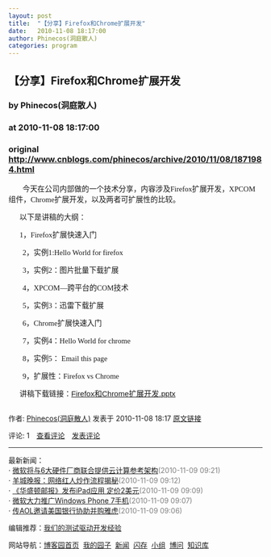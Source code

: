 ```yaml
---
layout: post
title:  "【分享】Firefox和Chrome扩展开发"
date:   2010-11-08 18:17:00
author: Phinecos(洞庭散人)
categories: program
---
```


## 【分享】Firefox和Chrome扩展开发
### by Phinecos(洞庭散人)
### at 2010-11-08 18:17:00
### original <http://www.cnblogs.com/phinecos/archive/2010/11/08/1871984.html>

<p><p style="text-indent:21.0pt"><span style="font-size:11.0pt;font-family:宋体">今天在公司内部做的一个技术分享，内容涉及</span><span lang="EN-US" style="font-size:11.0pt;font-family:&quot;Verdana&quot;,&quot;sans-serif&quot;">Firefox</span><span style="font-size:11.0pt;font-family:宋体">扩展开发，</span><span lang="EN-US" style="font-size:11.0pt;font-family:&quot;Verdana&quot;,&quot;sans-serif&quot;">XPCOM</span><span style="font-size:11.0pt;font-family:宋体">组件，</span><span lang="EN-US" style="font-size:11.0pt;font-family:&quot;Verdana&quot;,&quot;sans-serif&quot;">Chrome</span><span style="font-size:11.0pt;font-family:宋体">扩展开发，以及两者可扩展性的比较。</span><span lang="EN-US" style="font-size:11.0pt;font-family:&quot;Verdana&quot;,&quot;sans-serif&quot;"></span></p>

<p><span lang="EN-US" style="font-size:11.0pt;font-family:&quot;Verdana&quot;,&quot;sans-serif&quot;"><span>      </span></span><span style="font-size:11.0pt;font-family:宋体">以下是讲稿的大纲：</span><span lang="EN-US" style="font-size:11.0pt;font-family:&quot;Verdana&quot;,&quot;sans-serif&quot;"></span></p>

<p><span lang="EN-US" style="font-size:11.0pt;font-family:&quot;Verdana&quot;,&quot;sans-serif&quot;"><span>      </span>1</span><span style="font-size:11.0pt;font-family:宋体">，</span><span lang="EN-US" style="font-size:11.0pt;font-family:&quot;Verdana&quot;,&quot;sans-serif&quot;">Firefox</span><span style="font-size:11.0pt;font-family:宋体">扩展快速入门</span><span lang="EN-US" style="font-size:11.0pt;font-family:&quot;Verdana&quot;,&quot;sans-serif&quot;"></span></p>

<p style="margin-left:21.0pt"><span lang="EN-US" style="font-size:11.0pt;font-family:&quot;Verdana&quot;,&quot;sans-serif&quot;">2</span><span style="font-size:11.0pt;font-family:宋体">，实例</span><span lang="EN-US" style="font-size:11.0pt;font-family:&quot;Verdana&quot;,&quot;sans-serif&quot;">1:Hello World for
firefox</span></p>

<p style="margin-left:21.0pt"><span lang="EN-US" style="font-size:11.0pt;font-family:&quot;Verdana&quot;,&quot;sans-serif&quot;">3</span><span style="font-size:11.0pt;font-family:宋体">，实例</span><span lang="EN-US" style="font-size:11.0pt;font-family:&quot;Verdana&quot;,&quot;sans-serif&quot;">2</span><span style="font-size:11.0pt;font-family:宋体">：图片批量下载扩展</span><span lang="EN-US" style="font-size:11.0pt;font-family:&quot;Verdana&quot;,&quot;sans-serif&quot;"></span></p>

<p style="margin-left:21.0pt"><span lang="EN-US" style="font-size:11.0pt;font-family:&quot;Verdana&quot;,&quot;sans-serif&quot;">4</span><span style="font-size:11.0pt;font-family:宋体">，</span><span lang="EN-US" style="font-size:11.0pt;font-family:&quot;Verdana&quot;,&quot;sans-serif&quot;">XPCOM—</span><span style="font-size:11.0pt;font-family:宋体">跨平台的</span><span lang="EN-US" style="font-size:11.0pt;font-family:&quot;Verdana&quot;,&quot;sans-serif&quot;">COM</span><span style="font-size:11.0pt;font-family:宋体">技术</span><span lang="EN-US" style="font-size:11.0pt;font-family:&quot;Verdana&quot;,&quot;sans-serif&quot;"></span></p>

<p style="margin-left:21.0pt"><span lang="EN-US" style="font-size:11.0pt;font-family:&quot;Verdana&quot;,&quot;sans-serif&quot;">5</span><span style="font-size:11.0pt;font-family:宋体">，实例</span><span lang="EN-US" style="font-size:11.0pt;font-family:&quot;Verdana&quot;,&quot;sans-serif&quot;">3</span><span style="font-size:11.0pt;font-family:宋体">：迅雷下载扩展</span><span lang="EN-US" style="font-size:11.0pt;font-family:&quot;Verdana&quot;,&quot;sans-serif&quot;"></span></p>

<p style="margin-left:21.0pt"><span lang="EN-US" style="font-size:11.0pt;font-family:&quot;Verdana&quot;,&quot;sans-serif&quot;">6</span><span style="font-size:11.0pt;font-family:宋体">，</span><span lang="EN-US" style="font-size:11.0pt;font-family:&quot;Verdana&quot;,&quot;sans-serif&quot;">Chrome</span><span style="font-size:11.0pt;font-family:宋体">扩展快速入门</span><span lang="EN-US" style="font-size:11.0pt;font-family:&quot;Verdana&quot;,&quot;sans-serif&quot;"></span></p>

<p style="margin-left:21.0pt"><span lang="EN-US" style="font-size:11.0pt;font-family:&quot;Verdana&quot;,&quot;sans-serif&quot;">7</span><span style="font-size:11.0pt;font-family:宋体">，实例</span><span lang="EN-US" style="font-size:11.0pt;font-family:&quot;Verdana&quot;,&quot;sans-serif&quot;">4</span><span style="font-size:11.0pt;font-family:宋体">：</span><span lang="EN-US" style="font-size:11.0pt;font-family:&quot;Verdana&quot;,&quot;sans-serif&quot;">Hello World for
chrome</span></p>

<p style="margin-left:21.0pt"><span lang="EN-US" style="font-size:11.0pt;font-family:&quot;Verdana&quot;,&quot;sans-serif&quot;">8</span><span style="font-size:11.0pt;font-family:宋体">，实例</span><span lang="EN-US" style="font-size:11.0pt;font-family:&quot;Verdana&quot;,&quot;sans-serif&quot;">5</span><span style="font-size:11.0pt;font-family:宋体">：</span><span lang="EN-US" style="font-size:11.0pt;font-family:&quot;Verdana&quot;,&quot;sans-serif&quot;"> Email this page</span></p>

<p style="margin-left:21.0pt"><span lang="EN-US" style="font-size:11.0pt;font-family:&quot;Verdana&quot;,&quot;sans-serif&quot;">9</span><span style="font-size:11.0pt;font-family:宋体">，扩展性：</span><span lang="EN-US" style="font-size:11.0pt;font-family:&quot;Verdana&quot;,&quot;sans-serif&quot;">Firefox vs Chrome</span></p><p><span lang="EN-US" style="font-size:11.0pt;font-family:&quot;Verdana&quot;,&quot;sans-serif&quot;"><span>      </span></span><span style="font-size:11.0pt;font-family:宋体">讲稿下载链接：</span><span style="font-family:Verdana,sans-serif;font-size:15px"><a href="http://files.cnblogs.com/phinecos/Firefox%e5%92%8cChrome%e6%89%a9%e5%b1%95%e5%bc%80%e5%8f%91.pptx">Firefox<span lang="EN-US" style="font-family:宋体"><span lang="EN-US">和</span></span>Chrome<span lang="EN-US" style="font-family:宋体"><span lang="EN-US">扩展开发</span></span>.pptx</a></span> </p><img src="http://www.cnblogs.com/phinecos/aggbug/1871984.html?type=1" width="1" height="1" alt=""><p>作者: <a href="http://www.cnblogs.com/phinecos/">Phinecos(洞庭散人)</a> 发表于 2010-11-08 18:17 <a href="http://www.cnblogs.com/phinecos/archive/2010/11/08/1871984.html">原文链接</a></p><p>评论: 1　<a href="http://www.cnblogs.com/phinecos/archive/2010/11/08/1871984.html#pagedcomment">查看评论</a>　<a href="http://www.cnblogs.com/phinecos/archive/2010/11/08/1871984.html#commentform">发表评论</a></p><hr><p>最新新闻：<br>· <a href="http://news.cnblogs.com/n/80276/">微软将与6大硬件厂商联合提供云计算参考架构</a><span style="color:gray">(2010-11-09 09:21)</span><br>· <a href="http://news.cnblogs.com/n/80275/">羊城晚报：网络红人炒作流程揭秘</a><span style="color:gray">(2010-11-09 09:12)</span><br>· <a href="http://news.cnblogs.com/n/80274/">《华盛顿邮报》发布iPad应用 定价2美元</a><span style="color:gray">(2010-11-09 09:09)</span><br>· <a href="http://news.cnblogs.com/n/80273/">微软大力推广Windows Phone 7手机</a><span style="color:gray">(2010-11-09 09:07)</span><br>· <a href="http://news.cnblogs.com/n/80272/">传AOL邀请美国银行协助并购雅虎</a><span style="color:gray">(2010-11-09 09:06)</span><br></p><p>编辑推荐：<a href="http://news.cnblogs.com/n/80248/">我们的测试驱动开发经验</a><br></p><p>网站导航：<a href="http://www.cnblogs.com">博客园首页</a>  <a href="http://home.cnblogs.com/">我的园子</a>  <a href="http://news.cnblogs.com">新闻</a>  <a href="http://home.cnblogs.com/ing/">闪存</a>  <a href="http://home.cnblogs.com/group/">小组</a>  <a href="http://space.cnblogs.com/q/">博问</a>  <a href="http://kb.cnblogs.com">知识库</a></p></p>